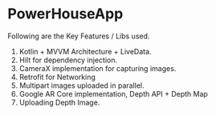 # PowerHouseApp

Following are the Key Features / Libs used.
1. Kotlin + MVVM Architecture + LiveData.
2. Hilt for dependency injection.
3. CameraX implementation for capturing images.
4. Retrofit for Networking
5. Multipart images uploaded in parallel.
6. Google AR Core implementation, Depth API + Depth Map
7. Uploading Depth Image.
